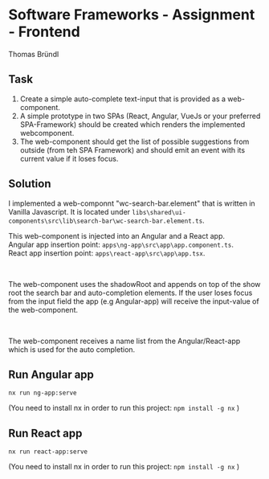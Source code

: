 # Software Frameworks - Assignment - Frontend

Thomas Bründl

## Task

1. Create a simple auto-complete text-input that is provided as a web-component.
2. A simple prototype in two SPAs (React, Angular, VueJs or your preferred
   SPA-Framework) should be created which renders the implemented webcomponent.
3. The web-component should get the list of possible suggestions from outside
   (from teh SPA Framework) and should emit an event with its current value
   if it loses focus.

## Solution

I implemented a web-componnt "wc-search-bar.element" that is written in Vanilla Javascript.
It is located under `libs\shared\ui-components\src\lib\search-bar\wc-search-bar.element.ts`.

This web-component is injected into an Angular and a React app.
<br>
Angular app insertion point: `apps\ng-app\src\app\app.component.ts`.
<br>
React app insertion point: `apps\react-app\src\app\app.tsx`.

<br>

The web-component uses the shadowRoot and appends on top of the show root the search bar and auto-completion elements.
If the user loses focus from the input field the app (e.g Angular-app) will receive the input-value of the web-component.

<br>

The web-component receives a name list from the Angular/React-app which is used for the auto completion.

## Run Angular app

`nx run ng-app:serve`

(You need to install nx in order to run this project: `npm install -g nx` )

## Run React app

`nx run react-app:serve`

(You need to install nx in order to run this project: `npm install -g nx` )
